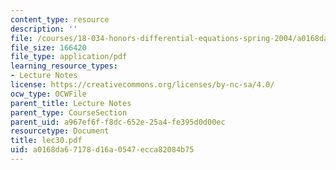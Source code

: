 ```yaml
---
content_type: resource
description: ''
file: /courses/18-034-honors-differential-equations-spring-2004/a0168da67178d16a0547ecca82084b75_lec30.pdf
file_size: 166420
file_type: application/pdf
learning_resource_types:
- Lecture Notes
license: https://creativecommons.org/licenses/by-nc-sa/4.0/
ocw_type: OCWFile
parent_title: Lecture Notes
parent_type: CourseSection
parent_uid: a967ef6f-f8dc-652e-25a4-fe395d0d00ec
resourcetype: Document
title: lec30.pdf
uid: a0168da6-7178-d16a-0547-ecca82084b75
---
```

